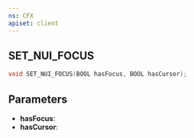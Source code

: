 ```yaml
---
ns: CFX
apiset: client
---
```

## SET_NUI_FOCUS

```c
void SET_NUI_FOCUS(BOOL hasFocus, BOOL hasCursor);
```


## Parameters
* **hasFocus**: 
* **hasCursor**: 

